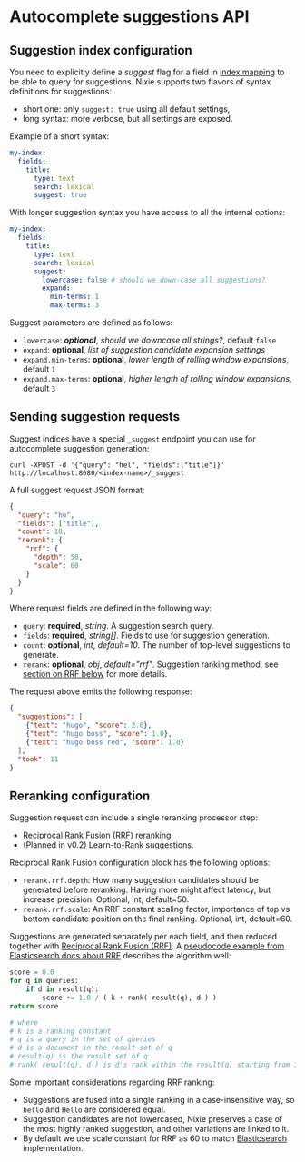 # Autocomplete suggestions API 

## Suggestion index configuration

You need to explicitly define a *suggest* flag for a field in [index mapping](todo) to be able to query for suggestions. Nixie supports two flavors of syntax definitions for suggestions:

* short one: only `suggest: true` using all default settings,
* long syntax: more verbose, but all settings are exposed.

Example of a short syntax:

```yaml
my-index:
  fields:
    title:
      type: text
      search: lexical
      suggest: true
```

With longer suggestion syntax you have access to all the internal options:

```yaml
my-index:
  fields:
    title:
      type: text
      search: lexical
      suggest:
        lowercase: false # should we down-case all suggestions?
        expand:
          min-terms: 1
          max-terms: 3
```

Suggest parameters are defined as follows:

* `lowercase`: ***optional***, *should we downcase all strings?*, default `false`
* `expand`: **optional**, *list of suggestion candidate expansion settings*
* `expand.min-terms`: **optional**, *lower length of rolling window expansions*, default `1`
* `expand.max-terms`: **optional**, *higher length of rolling window expansions*, default `3`

## Sending suggestion requests

Suggest indices have a special `_suggest` endpoint you can use for autocomplete suggestion generation:

```shell
curl -XPOST -d '{"query": "hel", "fields":["title"]}' http://localhost:8080/<index-name>/_suggest
```

A full suggest request JSON format:

```json
{
  "query": "hu",
  "fields": ["title"],
  "count": 10,
  "rerank": {
    "rrf": {
      "depth": 50,
      "scale": 60
    }
  }
}
```

Where request fields are defined in the following way:

* `query`: **required**, *string*. A suggestion search query.
* `fields`: **required**, *string[]*. Fields to use for suggestion generation.
* `count`: **optional**, *int*, *default=10*. The number of top-level suggestions to generate.
* `rerank`: **optional**, *obj*, *default="rrf"*. Suggestion ranking method, see [section on RRF below](#reranking-configuration) for more details.

The request above emits the following response:

```json
{
  "suggestions": [
    {"text": "hugo", "score": 2.0},
    {"text": "hugo boss", "score": 1.0},
    {"text": "hugo boss red", "score": 1.0}
  ],
  "took": 11
}
```

## Reranking configuration

Suggestion request can include a single reranking processor step:

* Reciprocal Rank Fusion (RRF) reranking.
* (Planned in v0.2) Learn-to-Rank suggestions.

Reciprocal Rank Fusion configuration block has the following options:

* `rerank.rrf.depth`: How many suggestion candidates should be generated before reranking. Having more might affect latency, but increase precision. Optional, int, default=50.
* `rerank.rrf.scale`: An RRF constant scaling factor, importance of top vs bottom candidate position on the final ranking. Optional, int, default=60.

Suggestions are generated separately per each field, and then reduced together with [Reciprocal Rank Fusion (RRF)](https://plg.uwaterloo.ca/~gvcormac/cormacksigir09-rrf.pdf). A [pseudocode example from Elasticsearch docs about RRF]() describes the algorithm well:

```python
score = 0.0
for q in queries:
    if d in result(q):
        score += 1.0 / ( k + rank( result(q), d ) )
return score

# where
# k is a ranking constant
# q is a query in the set of queries
# d is a document in the result set of q
# result(q) is the result set of q
# rank( result(q), d ) is d's rank within the result(q) starting from 1
```

Some important considerations regarding RRF ranking:

* Suggestions are fused into a single ranking in a case-insensitive way, so `hello` and `Hello` are considered equal.
* Suggestion candidates are not lowercased, Nixie preserves a case of the most highly ranked suggestion, and other variations are linked to it.
* By default we use scale constant for RRF as 60 to match [Elasticsearch](https://www.elastic.co/guide/en/elasticsearch/reference/current/rrf.html#rrf-api) implementation.